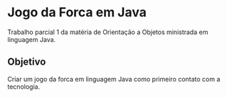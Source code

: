 # Jogo da Forca em Java
 
Trabalho parcial 1 da matéria de Orientação a Objetos ministrada em linguagem Java.

## Objetivo

Criar um jogo da forca em linguagem Java como primeiro contato com a tecnologia.

